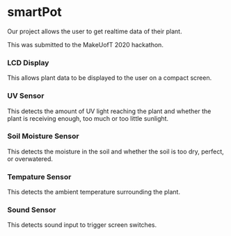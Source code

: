 # smartPot
Our project allows the user to get realtime data of their plant. 

This was submitted to the MakeUofT 2020 hackathon. 

### LCD Display

This allows plant data to be displayed to the user on a compact screen. 

### UV Sensor

This detects the amount of UV light reaching the plant and whether the plant is receiving enough, too much or too little sunlight. 

### Soil Moisture Sensor

This detects the moisture in the soil and whether the soil is too dry, perfect, or overwatered. 

### Tempature Sensor

This detects the ambient temperature surrounding the plant. 

### Sound Sensor

This detects sound input to trigger screen switches. 

